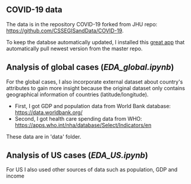 ## COVID-19 data
The data is in the repository COVID-19 forked from JHU repo: https://github.com/CSSEGISandData/COVID-19.

To keep the databse automatically updated, I installed this [great app](https://github.com/wei/pull) that automatically pull newest version from the master repo.

## Analysis of global cases (*EDA_global.ipynb*)
For the global cases, I also incorporate external dataset about country's attributes to gain more insight because the original dataset only contains geographical information of countries (latitude/longitude).

* First, I got GDP and population data from World Bank database: https://data.worldbank.org/
* Second, I got health care spending data from WHO: https://apps.who.int/nha/database/Select/Indicators/en

These data are in 'data' folder.

## Analysis of US cases (*EDA_US.ipynb*)
For US I also used other sources of data such as population, GDP and income
